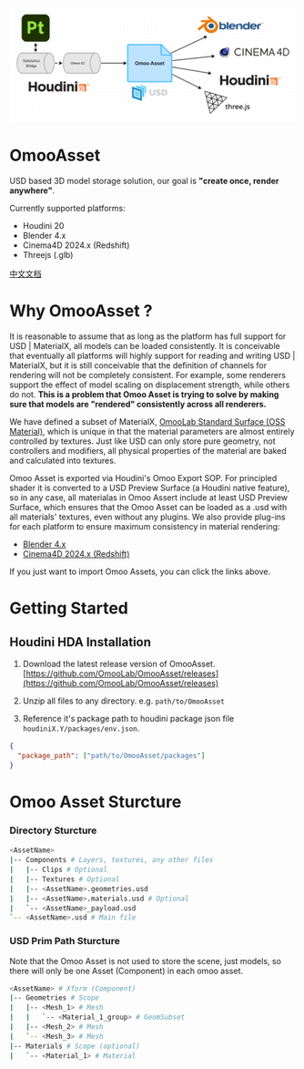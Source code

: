 ![alt text](docs/images/overview.png)

# OmooAsset

USD based 3D model storage solution, our goal is **"create once, render anywhere"**.

Currently supported platforms:

- Houdini 20
- Blender 4.x
- Cinema4D 2024.x (Redshift)
- Threejs (.glb)

[中文文档](https://uj6xfhbzp0.feishu.cn/wiki/L7dVwVfP7iffHskjHL0cjCaqnfc?from=from_copylink)

# Why OmooAsset ?

It is reasonable to assume that as long as the platform has full support for USD | MaterialX, all models can be loaded consistently. It is conceivable that eventually all platforms will highly support for reading and writing USD | MaterialX, but it is still conceivable that the definition of channels for rendering will not be completely consistent. For example, some renderers support the effect of model scaling on displacement strength, while others do not. **This is a problem that Omoo Asset is trying to solve by making sure that models are "rendered" consistently across all renderers.**

We have defined a subset of MaterialX, [OmooLab Standard Surface (OSS Material)](docs/OmooLab_Standard_Surface.md), which is unique in that the material parameters are almost entirely controlled by textures. Just like USD can only store pure geometry, not controllers and modifiers, all physical properties of the material are baked and calculated into textures.

Omoo Asset is exported via Houdini's Omoo Export SOP. For principled shader it is converted to a USD Preview Surface (a Houdini native feature), so in any case, all materialas in Omoo Assert include at least USD Preview Surface, which ensures that the Omoo Asset can be loaded as a .usd with all materials' textures, even without any plugins. We also provide plug-ins for each platform to ensure maximum consistency in material rendering:

- [Blender 4.x](docs/Blender.md)
- [Cinema4D 2024.x (Redshift)](docs/Cinema4D.md)

If you just want to import Omoo Assets, you can click the links above.

# Getting Started

## Houdini HDA Installation

1. Download the latest release version of OmooAsset. [https://github.com/OmooLab/OmooAsset/releases](https://github.com/OmooLab/OmooAsset/releases)

2. Unzip all files to any directory. e.g. `path/to/OmooAsset`

3. Reference it's package path to houdini package json file `houdiniX.Y/packages/env.json`.

```json
{
  "package_path": ["path/to/OmooAsset/packages"]
}
```

# Omoo Asset Sturcture

### Directory Sturcture

```bash
<AssetName>
|-- Components # Layers, textures, any other files
|   |-- Clips # Optional
|   |-- Textures # Optional
|   |-- <AssetName>.geometries.usd
|   |-- <AssetName>.materials.usd # Optional
|   `-- <AssetName>_payload.usd
`-- <AssetName>.usd # Main file
```

### USD Prim Path Sturcture

Note that the Omoo Asset is not used to store the scene, just models, so there will only be one Asset (Component) in each omoo asset.

```bash
<AssetName> # Xform (Component)
|-- Geometries # Scope
|   |-- <Mesh_1> # Mesh
|   |   `-- <Material_1_group> # GeomSubset
|   |-- <Mesh_2> # Mesh
|   `-- <Mesh_3> # Mesh
|-- Materials # Scope (optional)
|   `-- <Material_1> # Material
```